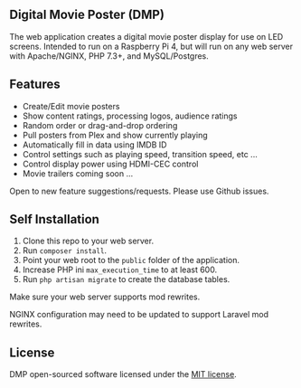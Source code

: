 ## Digital Movie Poster (DMP)

The web application creates a digital movie poster display for use on LED screens. Intended to run on a Raspberry Pi 4, but will run on any web server with Apache/NGINX, PHP 7.3+, and MySQL/Postgres.

## Features

-   Create/Edit movie posters
-   Show content ratings, processing logos, audience ratings
-   Random order or drag-and-drop ordering
-   Pull posters from Plex and show currently playing
-   Automatically fill in data using IMDB ID
-   Control settings such as playing speed, transition speed, etc ...
-   Control display power using HDMI-CEC control
-   Movie trailers coming soon ...

Open to new feature suggestions/requests. Please use Github issues.

## Self Installation

1. Clone this repo to your web server.
2. Run `composer install`.
3. Point your web root to the `public` folder of the application.
4. Increase PHP ini `max_execution_time` to at least 600.
5. Run `php artisan migrate` to create the database tables.

Make sure your web server supports mod rewrites.

NGINX configuration may need to be updated to support Laravel mod rewrites.

## License

DMP open-sourced software licensed under the [MIT license](https://opensource.org/licenses/MIT).
